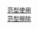&emsp; [范型使用](/docs/java/basis/ParadigmUse.md)  
&emsp; [范型擦除](/docs/java/basis/ParadigmErase.md)  


<!-- 

Java 的泛型擦除和运行时泛型信息获取
https://www.jianshu.com/p/b5bc4b7ff236

Java_泛型的作用
https://blog.csdn.net/jiahao1186/article/details/91411606

-->